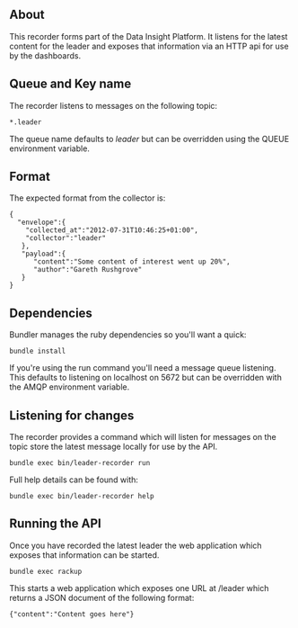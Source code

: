 ## About

This recorder forms part of the Data Insight Platform. It listens for the
latest content for the leader and exposes that information via an HTTP
api for use by the dashboards.

## Queue and Key name

The recorder listens to messages on the following topic:

    *.leader

The queue name defaults to _leader_ but can be overridden using the
QUEUE environment variable.

## Format

The expected format from the collector is:

    {
      "envelope":{
        "collected_at":"2012-07-31T10:46:25+01:00",
        "collector":"leader"
       },
       "payload":{
          "content":"Some content of interest went up 20%",
          "author":"Gareth Rushgrove"
       }
    }

## Dependencies

Bundler manages the ruby dependencies so you'll want a quick:

    bundle install

If you're using the run command you'll need a message queue
listening. This defaults to listening on localhost on 5672 but can be
overridden with the AMQP environment variable.

## Listening for changes

The recorder provides a command which will listen for messages on the
topic store the latest message locally for use by the API.

    bundle exec bin/leader-recorder run

Full help details can be found with:

    bundle exec bin/leader-recorder help


## Running the API

Once you have recorded the latest leader the web application which
exposes that information can be started.

    bundle exec rackup

This starts a web application which exposes one URL at /leader which
returns a JSON document of the following format:

    {"content":"Content goes here"}
